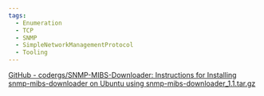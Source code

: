 ```yaml
---
tags:
  - Enumeration
  - TCP
  - SNMP
  - SimpleNetworkManagementProtocol
  - Tooling
---
```



[GitHub - codergs/SNMP-MIBS-Downloader: Instructions for Installing snmp-mibs-downloader on Ubuntu using snmp-mibs-downloader\_1.1.tar.gz](https://github.com/codergs/SNMP-MIBS-Downloader)